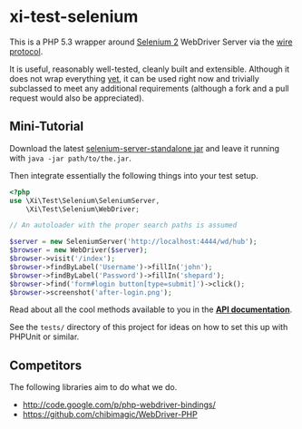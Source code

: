 
# xi-test-selenium #

This is a PHP 5.3 wrapper around [Selenium 2](http://code.google.com/p/selenium/) WebDriver Server via the [wire protocol](http://code.google.com/p/selenium/wiki/JsonWireProtocol).

It is useful, reasonably well-tested, cleanly built and extensible. Although it does not wrap everything [yet](https://github.com/xi-project/xi-test-selenium/issues?labels=missing-binding), it can be used right now and trivially subclassed to meet any additional requirements (although a fork and a pull request would also be appreciated).

## Mini-Tutorial ##

Download the latest [selenium-server-standalone jar](http://code.google.com/p/selenium/downloads/list) and leave it running with `java -jar path/to/the.jar`.

Then integrate essentially the following things into your test setup.

```php
<?php
use \Xi\Test\Selenium\SeleniumServer,
    \Xi\Test\Selenium\WebDriver;

// An autoloader with the proper search paths is assumed

$server = new SeleniumServer('http://localhost:4444/wd/hub');
$browser = new WebDriver($server);
$browser->visit('/index');
$browser->findByLabel('Username')->fillIn('john');
$browser->findByLabel('Password')->fillIn('shepard');
$browser->find('form#login button[type=submit]')->click();
$browser->screenshot('after-login.png');
```

Read about all the cool methods available to you in the **[API documentation](http://doc.beta.bas.fi/xi-test-selenium/api/html/)**.

See the `tests/` directory of this project for ideas on how to set this up with PHPUnit or similar.

## Competitors ##

The following libraries aim to do what we do.

* http://code.google.com/p/php-webdriver-bindings/
* https://github.com/chibimagic/WebDriver-PHP
